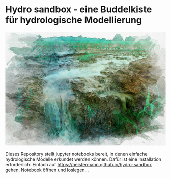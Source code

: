 # Hydro sandbox - eine Buddelkiste für hydrologische Modellierung

![alt text](/img/surface-runoff.jpg "Surface runoff on agricultural field")

Dieses Repository stellt jupyter notebooks bereit, in denen einfache hydrologische Modelle erkundet werden können. Dafür ist eine Installation erforderlich. Einfach auf https://heistermann.github.io/hydro-sandbox gehen, Notebook öffnen und loslegen...
